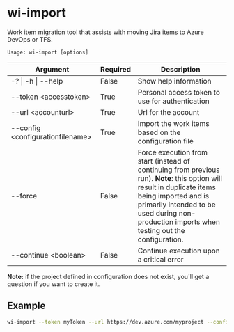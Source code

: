 # wi-import

Work item migration tool that assists with moving Jira items to Azure DevOps or TFS.

```txt
Usage: wi-import [options]
```

|Argument|Required|Description|
|---|---|---|
|-? \| -h \| --help|False|Show help information|
|--token \<accesstoken>|True|Personal access token to use for authentication|
|--url \<accounturl>|True|Url for the account|
|--config \<configurationfilename>|True|Import the work items based on the configuration file|
|--force|False|Force execution from start (instead of continuing from previous run). **Note**: this option will result in duplicate items being imported and is primarily intended to be used during non-production imports when testing out the configuration.|
|--continue \<boolean>|False|Continue execution upon a critical error|

**Note:** if the project defined in configuration does not exist, you´ll get a question if you want to create it.

## Example

```bash
wi-import --token myToken --url https://dev.azure.com/myproject --config config.json --force
```
